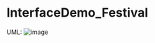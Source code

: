 # InterfaceDemo_Festival
UML:
![image](https://user-images.githubusercontent.com/99274763/172342674-089f9b83-d6f7-41eb-8dee-ab795f6fb8f8.png)
